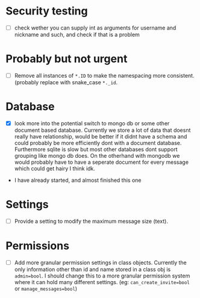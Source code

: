 Security testing
================
- [ ] check wether you can supply int as arguments for username and nickname and such, and check if that is a problem






Probably but not urgent
=======================
- [ ] Remove all instances of `*.ID` to make the namespacing more consistent. (probably replace with snake_case `*._id`.





Database
========
- [x] look more into the potential switch to mongo db or some other document based database.
Currently we store a lot of data that doesnt really have relationship, would be better if it didnt have a schema and could probably be more efficiently dont with a document database. Furthermore sqlite is slow but most other databases dont support grouping like mongo db does.
On the otherhand with mongodb we would probably have to have a seperate document for every message which could get hairy I think idk.

- I have already started, and almost finished this one





Settings
========
- [ ] Provide a setting to modify the maximum message size (text).



Permissions
===========
- [ ] Add more granular permission settings in class objects.
Currently the only information other than id and name stored in a class obj is `admin=bool`. I should change this to a more granular permission system where it can hold many different settings. (eg: `can_create_invite=bool` or `manage_messages=bool`)



